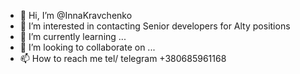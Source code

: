 - 👋 Hi, I’m @InnaKravchenko
- 👀 I’m interested in contacting Senior developers for Alty positions
- 🌱 I’m currently learning ...
- 💞️ I’m looking to collaborate on ...
- 📫 How to reach me tel/ telegram +380685961168
<!---
InnaKravchenko/InnaKravchenko is a ✨ special ✨ repository because its `README.md` (this file) appears on your GitHub profile.
You can click the Preview link to take a look at your changes.
--->
